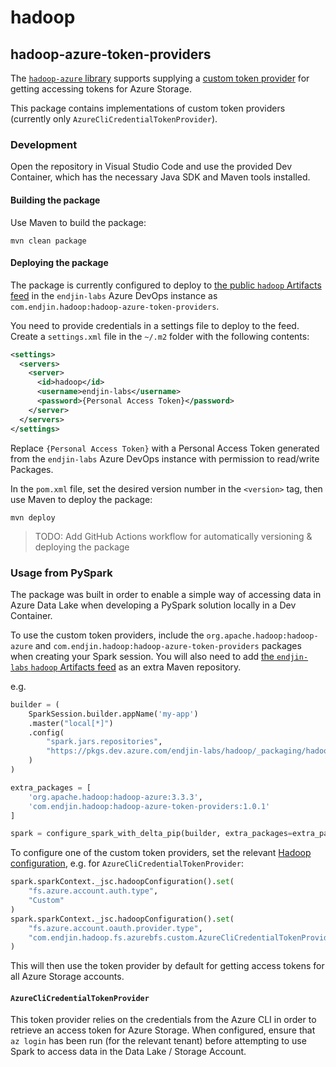 # hadoop

## hadoop-azure-token-providers

The [`hadoop-azure` library](https://hadoop.apache.org/docs/stable/hadoop-azure/abfs.html) supports supplying a [custom token provider](https://hadoop.apache.org/docs/stable/hadoop-azure/abfs.html#Custom_OAuth_2.0_Token_Provider) for getting accessing tokens for Azure Storage.

This package contains implementations of custom token providers (currently only `AzureCliCredentialTokenProvider`).

### Development

Open the repository in Visual Studio Code and use the provided Dev Container, which has the necessary Java SDK and Maven tools installed.

#### Building the package

Use Maven to build the package:

`mvn clean package`

#### Deploying the package

The package is currently configured to deploy to [the public `hadoop` Artifacts feed](https://dev.azure.com/endjin-labs/hadoop/_artifacts/feed/hadoop) in the `endjin-labs` Azure DevOps instance as `com.endjin.hadoop:hadoop-azure-token-providers`.

You need to provide credentials in a settings file to deploy to the feed. Create a `settings.xml` file in the `~/.m2` folder with the following contents:

```xml
<settings>
  <servers>
    <server>
      <id>hadoop</id>
      <username>endjin-labs</username>
      <password>{Personal Access Token}</password>
    </server>
  </servers>
</settings>
```

Replace `{Personal Access Token}` with a Personal Access Token generated from the `endjin-labs` Azure DevOps instance with permission to read/write Packages.

In the `pom.xml` file, set the desired version number in the `<version>` tag, then 
use Maven to deploy the package:

`mvn deploy`

> TODO: Add GitHub Actions workflow for automatically versioning & deploying the package

### Usage from PySpark

The package was built in order to enable a simple way of accessing data in Azure Data Lake when developing a PySpark solution locally in a Dev Container.

To use the custom token providers, include the `org.apache.hadoop:hadoop-azure` and `com.endjin.hadoop:hadoop-azure-token-providers` packages when creating your Spark session. You will also need to add [the `endjin-labs` `hadoop` Artifacts feed](https://dev.azure.com/endjin-labs/hadoop/_artifacts/feed/hadoop) as an extra Maven repository.

e.g.

```python
builder = (
    SparkSession.builder.appName('my-app')
    .master("local[*]")
    .config(
        "spark.jars.repositories", 
        "https://pkgs.dev.azure.com/endjin-labs/hadoop/_packaging/hadoop/maven/v1"
    )
)

extra_packages = [
    'org.apache.hadoop:hadoop-azure:3.3.3',
    'com.endjin.hadoop:hadoop-azure-token-providers:1.0.1'
]

spark = configure_spark_with_delta_pip(builder, extra_packages=extra_packages).getOrCreate()
```

To configure one of the custom token providers, set the relevant [Hadoop configuration](https://hadoop.apache.org/docs/stable/hadoop-azure/abfs.html#Custom_OAuth_2.0_Token_Provider), e.g. for `AzureCliCredentialTokenProvider`:

```python
spark.sparkContext._jsc.hadoopConfiguration().set(
    "fs.azure.account.auth.type",
    "Custom"
)
spark.sparkContext._jsc.hadoopConfiguration().set(
    "fs.azure.account.oauth.provider.type",
    "com.endjin.hadoop.fs.azurebfs.custom.AzureCliCredentialTokenProvider"
)
```

This will then use the token provider by default for getting access tokens for all Azure Storage accounts.

#### `AzureCliCredentialTokenProvider`

This token provider relies on the credentials from the Azure CLI in order to retrieve an access token for Azure Storage. When configured, ensure that `az login` has been run (for the relevant tenant) before attempting to use Spark to access data in the Data Lake / Storage Account.